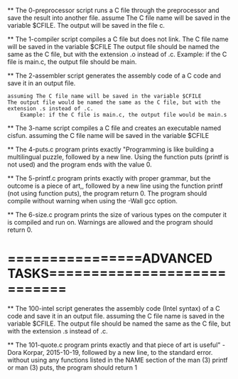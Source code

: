 ** The 0-preprocessor script runs a C file through the preprocessor and save the result into another file.
    assume The C file name will be saved in the variable $CFILE.
    The output will be saved in the file c.

** The 1-compiler script compiles a C file but does not link.
    The C file name will be saved in the variable $CFILE
    The output file should be named the same as the C file, but with the extension .o instead of .c.
        Example: if the C file is main.c, the output file should be main.

** The 2-assembler script generates the assembly code of a C code and save it in an output file.

    assuming The C file name will be saved in the variable $CFILE
    The output file would be named the same as the C file, but with the extension .s instead of .c.
        Example: if the C file is main.c, the output file would be main.s

** The 3-name script compiles a C file and creates an executable named cisfun.
    assuming the C file name will be saved in the variable $CFILE

** The 4-puts.c program prints exactly "Programming is like building a multilingual puzzle, followed by a new line.
    Using the function puts (printf is not used) and the program ends with the value 0.

** The 5-printf.c program prints exactly with proper grammar, but the outcome is a piece of art,, followed by a new line using the function printf (not using function puts), the program return 0. The program should compile without warning when using the -Wall gcc option.

** The 6-size.c program prints the size of various types on the computer it is compiled and run on. Warnings are allowed and the program should return 0.


================ADVANCED TASKS============================
==========================================================

** The 100-intel script generates the assembly code (Intel syntax) of a C code and save it in an output file.
    assuming the C file name is saved in the variable $CFILE.
    The output file should be named the same as the C file, but with the extension .s instead of .c. 

** The 101-quote.c program prints exactly and that piece of art is useful" - Dora Korpar, 2015-10-19, followed by a new line, to the standard error. without using any functions listed in the NAME section of the man (3) printf or man (3) puts, the program should return 1




